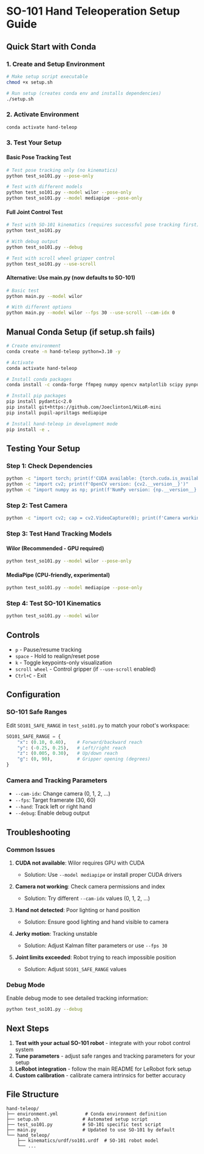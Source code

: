 # SO-101 Hand Teleoperation Setup Guide

## Quick Start with Conda

### 1. Create and Setup Environment
```bash
# Make setup script executable
chmod +x setup.sh

# Run setup (creates conda env and installs dependencies)
./setup.sh
```

### 2. Activate Environment
```bash
conda activate hand-teleop
```

### 3. Test Your Setup

#### Basic Pose Tracking Test
```bash
# Test pose tracking only (no kinematics)
python test_so101.py --pose-only

# Test with different models
python test_so101.py --model wilor --pose-only
python test_so101.py --model mediapipe --pose-only
```

#### Full Joint Control Test
```bash
# Test with SO-101 kinematics (requires successful pose tracking first)
python test_so101.py

# With debug output
python test_so101.py --debug

# Test with scroll wheel gripper control
python test_so101.py --use-scroll
```

#### Alternative: Use main.py (now defaults to SO-101)
```bash
# Basic test
python main.py --model wilor

# With different options
python main.py --model wilor --fps 30 --use-scroll --cam-idx 0
```

## Manual Conda Setup (if setup.sh fails)

```bash
# Create environment
conda create -n hand-teleop python=3.10 -y

# Activate
conda activate hand-teleop

# Install conda packages
conda install -c conda-forge ffmpeg numpy opencv matplotlib scipy pynput pinocchio -y

# Install pip packages
pip install pydantic<2.0
pip install git+https://github.com/Joeclinton1/WiLoR-mini
pip install pupil-apriltags mediapipe

# Install hand-teleop in development mode
pip install -e .
```

## Testing Your Setup

### Step 1: Check Dependencies
```bash
python -c "import torch; print(f'CUDA available: {torch.cuda.is_available()}')"
python -c "import cv2; print(f'OpenCV version: {cv2.__version__}')"
python -c "import numpy as np; print(f'NumPy version: {np.__version__}')"
```

### Step 2: Test Camera
```bash
python -c "import cv2; cap = cv2.VideoCapture(0); print(f'Camera working: {cap.isOpened()}')"
```

### Step 3: Test Hand Tracking Models

#### Wilor (Recommended - GPU required)
```bash
python test_so101.py --model wilor --pose-only
```

#### MediaPipe (CPU-friendly, experimental)
```bash
python test_so101.py --model mediapipe --pose-only
```

### Step 4: Test SO-101 Kinematics
```bash
python test_so101.py --model wilor
```

## Controls

- `p` - Pause/resume tracking
- `space` - Hold to realign/reset pose
- `k` - Toggle keypoints-only visualization
- `scroll wheel` - Control gripper (if `--use-scroll` enabled)
- `Ctrl+C` - Exit

## Configuration

### SO-101 Safe Ranges
Edit `SO101_SAFE_RANGE` in `test_so101.py` to match your robot's workspace:

```python
SO101_SAFE_RANGE = {
    "x": (0.10, 0.40),    # Forward/backward reach
    "y": (-0.25, 0.25),   # Left/right reach  
    "z": (0.005, 0.30),   # Up/down reach
    "g": (0, 90),         # Gripper opening (degrees)
}
```

### Camera and Tracking Parameters
- `--cam-idx`: Change camera (0, 1, 2, ...)
- `--fps`: Target framerate (30, 60)
- `--hand`: Track left or right hand
- `--debug`: Enable debug output

## Troubleshooting

### Common Issues

1. **CUDA not available**: Wilor requires GPU with CUDA
   - Solution: Use `--model mediapipe` or install proper CUDA drivers

2. **Camera not working**: Check camera permissions and index
   - Solution: Try different `--cam-idx` values (0, 1, 2, ...)

3. **Hand not detected**: Poor lighting or hand position
   - Solution: Ensure good lighting and hand visible to camera

4. **Jerky motion**: Tracking unstable
   - Solution: Adjust Kalman filter parameters or use `--fps 30`

5. **Joint limits exceeded**: Robot trying to reach impossible position
   - Solution: Adjust `SO101_SAFE_RANGE` values

### Debug Mode
Enable debug mode to see detailed tracking information:
```bash
python test_so101.py --debug
```

## Next Steps

1. **Test with your actual SO-101 robot** - integrate with your robot control system
2. **Tune parameters** - adjust safe ranges and tracking parameters for your setup
3. **LeRobot integration** - follow the main README for LeRobot fork setup
4. **Custom calibration** - calibrate camera intrinsics for better accuracy

## File Structure
```
hand-teleop/
├── environment.yml          # Conda environment definition
├── setup.sh                # Automated setup script
├── test_so101.py           # SO-101 specific test script
├── main.py                 # Updated to use SO-101 by default
└── hand_teleop/
    ├── kinematics/urdf/so101.urdf  # SO-101 robot model
    └── ...
```
